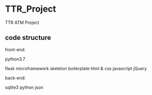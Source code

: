 # TTR_Project
 TTR ATM Project

code structure
--------------
front-end: 

  python3.7
  
  flask microframework
  skeleton boilerplate
  html & css
  javascript
  jQuery

back-end:

  sqlite3
  python
  json
